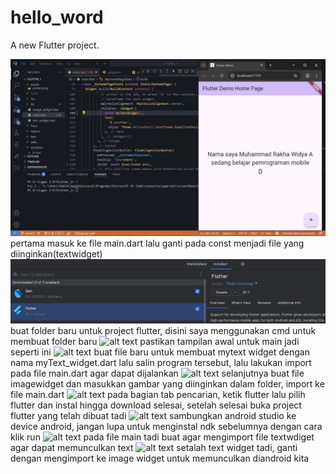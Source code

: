 # hello_word

A new Flutter project.

![Screenshoot hello_world](image/01.jpg)
pertama masuk ke file main.dart lalu ganti pada const menjadi file yang diinginkan(textwidget)
![alt text](image.png)
buat folder baru untuk project flutter, disini saya menggunakan cmd untuk membuat folder baru
![alt text](image-2.png)
pastikan tampilan awal untuk main jadi seperti ini
![alt text](image-3.png)
buat file baru untuk membuat mytext widget dengan nama myText_widget.dart lalu salin program tersebut, lalu lakukan import pada file main.dart agar dapat dijalankan
![alt text](image-4.png)
selanjutnya buat file imagewidget  dan masukkan gambar yang diinginkan dalam folder, import ke file main.dart
![alt text](10[2].png)
pada bagian tab pencarian, ketik flutter lalu pilih flutter dan instal hingga download selesai, setelah selesai buka project flutter yang telah dibuat tadi
![alt text](image-5.png)
sambungkan android studio ke device android, jangan lupa untuk menginstal ndk sebelumnya dengan cara klik run
![alt text](image-7.png)
pada file main tadi buat agar mengimport file textwdiget agar dapat memunculkan text
![alt text](image-6.png)
setalah text widget tadi, ganti dengan mengimport ke image widget untuk memunculkan diandroid kita
